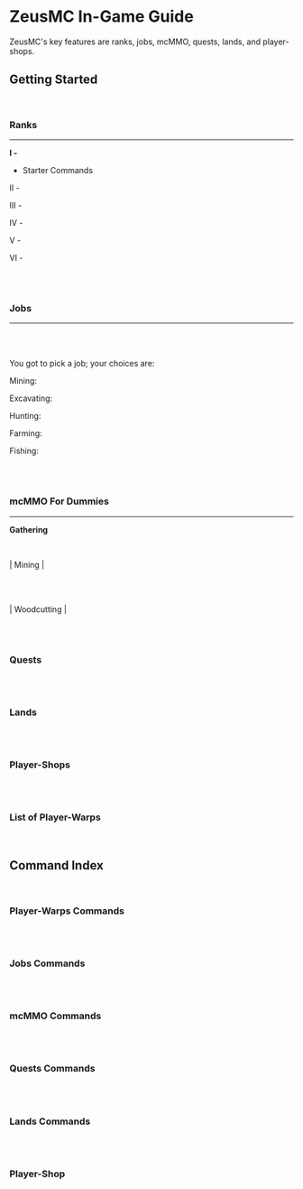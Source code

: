 # ZeusMC In-Game Guide

   ZeusMC's key features are ranks, jobs, mcMMO, quests, lands, and player-shops. 

## Getting Started

<br>

### Ranks

---

**I -** 

   - Starter Commands

II -

III -

IV -

V -

VI -

</br>
<br>

### Jobs
---

</br>
<br>


You got to pick a job; your choices are:

Mining:

Excavating:

Hunting:

Farming:

Fishing:

</br>
<br>

### mcMMO For Dummies

---

**Gathering**

<br>

| Mining |

</br>
<br>

| Woodcutting |

</br>
<br>

### Quests

</br>
<br>

### Lands

</br>
<br>

### Player-Shops

</br>
<br>

### List of Player-Warps

</br>

## Command Index

<br>

### Player-Warps Commands

</br>
<br>

### Jobs Commands

</br>
<br>

### mcMMO Commands

</br>
<br>

### Quests Commands

</br>
<br>

### Lands Commands

</br>
<br>

### Player-Shop

</br>


<!--stackedit_data:
eyJoaXN0b3J5IjpbLTE3OTA5MDM5NTcsLTI2NDk2Njk4MCwtMj
gwOTgwNTEyLDEyNDgzOTQ5NDcsMjk5MDM1Njg5LDU1NTIxOTky
Nl19
-->
